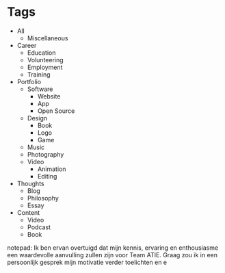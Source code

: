 

# Tags

* All
    * Miscellaneous
* Career
    * Education
    * Volunteering
    * Employment
    * Training
* Portfolio
    * Software
      * Website
      * App
      * Open Source
    * Design
      * Book
      * Logo
      * Game
    * Music
    * Photography
    * Video
      * Animation
      * Editing
* Thoughts
    * Blog
    * Philosophy
    * Essay
* Content
    * Video
    * Podcast
    * Book


notepad:
Ik ben ervan overtuigd dat mijn kennis, ervaring en enthousiasme een waardevolle aanvulling zullen zijn voor Team ATIE. Graag zou ik in een persoonlijk gesprek mijn motivatie verder toelichten en e